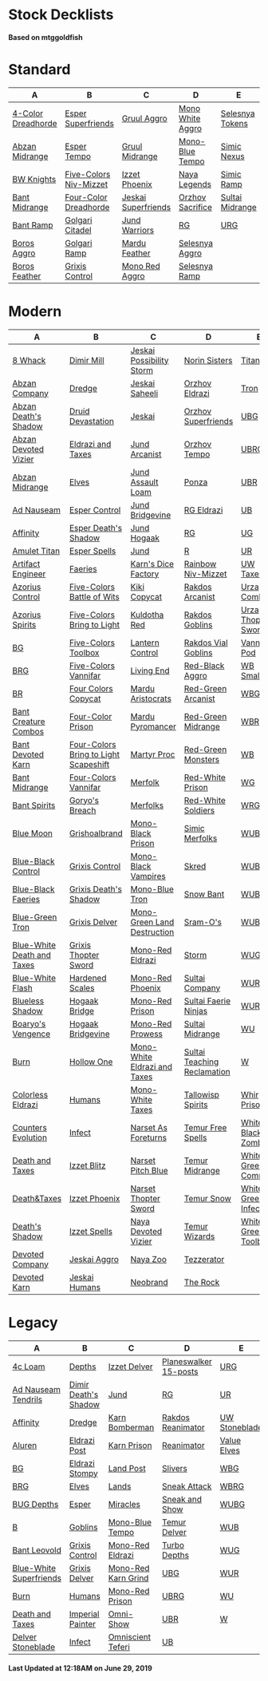 # Stock Decklists
#### Based on mtggoldfish


# Standard

|                                   A                                    |                                       B                                        |                                    C                                     |                                 D                                  |                                E                                 |
|------------------------------------------------------------------------|--------------------------------------------------------------------------------|--------------------------------------------------------------------------|--------------------------------------------------------------------|------------------------------------------------------------------|
|[4-Color Dreadhorde](./mtggoldfish/Standard/decks/4-Color_Dreadhorde.md)|[Esper Superfriends](./mtggoldfish/Standard/decks/Esper_Superfriends.md)        |[Gruul Aggro](./mtggoldfish/Standard/decks/Gruul_Aggro.md)                |[Mono White Aggro](./mtggoldfish/Standard/decks/Mono_White_Aggro.md)|[Selesnya Tokens](./mtggoldfish/Standard/decks/Selesnya_Tokens.md)|
|[Abzan Midrange](./mtggoldfish/Standard/decks/Abzan_Midrange.md)        |[Esper Tempo](./mtggoldfish/Standard/decks/Esper_Tempo.md)                      |[Gruul Midrange](./mtggoldfish/Standard/decks/Gruul_Midrange.md)          |[Mono-Blue Tempo](./mtggoldfish/Standard/decks/Mono-Blue_Tempo.md)  |[Simic Nexus](./mtggoldfish/Standard/decks/Simic_Nexus.md)        |
|[BW Knights](./mtggoldfish/Standard/decks/BW_Knights.md)                |[Five-Colors Niv-Mizzet](./mtggoldfish/Standard/decks/Five-Colors_Niv-Mizzet.md)|[Izzet Phoenix](./mtggoldfish/Standard/decks/Izzet_Phoenix.md)            |[Naya Legends](./mtggoldfish/Standard/decks/Naya_Legends.md)        |[Simic Ramp](./mtggoldfish/Standard/decks/Simic_Ramp.md)          |
|[Bant Midrange](./mtggoldfish/Standard/decks/Bant_Midrange.md)          |[Four-Color Dreadhorde](./mtggoldfish/Standard/decks/Four-Color_Dreadhorde.md)  |[Jeskai Superfriends](./mtggoldfish/Standard/decks/Jeskai_Superfriends.md)|[Orzhov Sacrifice](./mtggoldfish/Standard/decks/Orzhov_Sacrifice.md)|[Sultai Midrange](./mtggoldfish/Standard/decks/Sultai_Midrange.md)|
|[Bant Ramp](./mtggoldfish/Standard/decks/Bant_Ramp.md)                  |[Golgari Citadel](./mtggoldfish/Standard/decks/Golgari_Citadel.md)              |[Jund Warriors](./mtggoldfish/Standard/decks/Jund_Warriors.md)            |[RG](./mtggoldfish/Standard/decks/RG.md)                            |[URG](./mtggoldfish/Standard/decks/URG.md)                        |
|[Boros Aggro](./mtggoldfish/Standard/decks/Boros_Aggro.md)              |[Golgari Ramp](./mtggoldfish/Standard/decks/Golgari_Ramp.md)                    |[Mardu Feather](./mtggoldfish/Standard/decks/Mardu_Feather.md)            |[Selesnya Aggro](./mtggoldfish/Standard/decks/Selesnya_Aggro.md)    |                                                                  |
|[Boros Feather](./mtggoldfish/Standard/decks/Boros_Feather.md)          |[Grixis Control](./mtggoldfish/Standard/decks/Grixis_Control.md)                |[Mono Red Aggro](./mtggoldfish/Standard/decks/Mono_Red_Aggro.md)          |[Selesnya Ramp](./mtggoldfish/Standard/decks/Selesnya_Ramp.md)      |                                                                  |


# Modern

|                                          A                                           |                                                     B                                                      |                                            C                                             |                                           D                                            |                                   E                                    |
|--------------------------------------------------------------------------------------|------------------------------------------------------------------------------------------------------------|------------------------------------------------------------------------------------------|----------------------------------------------------------------------------------------|------------------------------------------------------------------------|
|[8 Whack](./mtggoldfish/Modern/decks/8_Whack.md)                                      |[Dimir Mill](./mtggoldfish/Modern/decks/Dimir_Mill.md)                                                      |[Jeskai Possibility Storm](./mtggoldfish/Modern/decks/Jeskai_Possibility_Storm.md)        |[Norin Sisters](./mtggoldfish/Modern/decks/Norin_Sisters.md)                            |[TitanShift](./mtggoldfish/Modern/decks/TitanShift.md)                  |
|[Abzan Company](./mtggoldfish/Modern/decks/Abzan_Company.md)                          |[Dredge](./mtggoldfish/Modern/decks/Dredge.md)                                                              |[Jeskai Saheeli](./mtggoldfish/Modern/decks/Jeskai_Saheeli.md)                            |[Orzhov Eldrazi](./mtggoldfish/Modern/decks/Orzhov_Eldrazi.md)                          |[Tron](./mtggoldfish/Modern/decks/Tron.md)                              |
|[Abzan Death's Shadow](./mtggoldfish/Modern/decks/Abzan_Death's_Shadow.md)            |[Druid Devastation](./mtggoldfish/Modern/decks/Druid_Devastation.md)                                        |[Jeskai](./mtggoldfish/Modern/decks/Jeskai.md)                                            |[Orzhov Superfriends](./mtggoldfish/Modern/decks/Orzhov_Superfriends.md)                |[UBG](./mtggoldfish/Modern/decks/UBG.md)                                |
|[Abzan Devoted Vizier](./mtggoldfish/Modern/decks/Abzan_Devoted_Vizier.md)            |[Eldrazi and Taxes](./mtggoldfish/Modern/decks/Eldrazi_and_Taxes.md)                                        |[Jund Arcanist](./mtggoldfish/Modern/decks/Jund_Arcanist.md)                              |[Orzhov Tempo](./mtggoldfish/Modern/decks/Orzhov_Tempo.md)                              |[UBRG](./mtggoldfish/Modern/decks/UBRG.md)                              |
|[Abzan Midrange](./mtggoldfish/Modern/decks/Abzan_Midrange.md)                        |[Elves](./mtggoldfish/Modern/decks/Elves.md)                                                                |[Jund Assault Loam](./mtggoldfish/Modern/decks/Jund_Assault_Loam.md)                      |[Ponza](./mtggoldfish/Modern/decks/Ponza.md)                                            |[UBR](./mtggoldfish/Modern/decks/UBR.md)                                |
|[Ad Nauseam](./mtggoldfish/Modern/decks/Ad_Nauseam.md)                                |[Esper Control](./mtggoldfish/Modern/decks/Esper_Control.md)                                                |[Jund Bridgevine](./mtggoldfish/Modern/decks/Jund_Bridgevine.md)                          |[RG Eldrazi](./mtggoldfish/Modern/decks/RG_Eldrazi.md)                                  |[UB](./mtggoldfish/Modern/decks/UB.md)                                  |
|[Affinity](./mtggoldfish/Modern/decks/Affinity.md)                                    |[Esper Death's Shadow](./mtggoldfish/Modern/decks/Esper_Death's_Shadow.md)                                  |[Jund Hogaak](./mtggoldfish/Modern/decks/Jund_Hogaak.md)                                  |[RG](./mtggoldfish/Modern/decks/RG.md)                                                  |[UG](./mtggoldfish/Modern/decks/UG.md)                                  |
|[Amulet Titan](./mtggoldfish/Modern/decks/Amulet_Titan.md)                            |[Esper Spells](./mtggoldfish/Modern/decks/Esper_Spells.md)                                                  |[Jund](./mtggoldfish/Modern/decks/Jund.md)                                                |[R](./mtggoldfish/Modern/decks/R.md)                                                    |[UR](./mtggoldfish/Modern/decks/UR.md)                                  |
|[Artifact Engineer](./mtggoldfish/Modern/decks/Artifact_Engineer.md)                  |[Faeries](./mtggoldfish/Modern/decks/Faeries.md)                                                            |[Karn's Dice Factory](./mtggoldfish/Modern/decks/Karn's_Dice_Factory.md)                  |[Rainbow Niv-Mizzet](./mtggoldfish/Modern/decks/Rainbow_Niv-Mizzet.md)                  |[UW Taxes](./mtggoldfish/Modern/decks/UW_Taxes.md)                      |
|[Azorius Control](./mtggoldfish/Modern/decks/Azorius_Control.md)                      |[Five-Colors Battle of Wits](./mtggoldfish/Modern/decks/Five-Colors_Battle_of_Wits.md)                      |[Kiki Copycat](./mtggoldfish/Modern/decks/Kiki_Copycat.md)                                |[Rakdos Arcanist](./mtggoldfish/Modern/decks/Rakdos_Arcanist.md)                        |[Urza Comboes](./mtggoldfish/Modern/decks/Urza_Comboes.md)              |
|[Azorius Spirits](./mtggoldfish/Modern/decks/Azorius_Spirits.md)                      |[Five-Colors Bring to Light](./mtggoldfish/Modern/decks/Five-Colors_Bring_to_Light.md)                      |[Kuldotha Red](./mtggoldfish/Modern/decks/Kuldotha_Red.md)                                |[Rakdos Goblins](./mtggoldfish/Modern/decks/Rakdos_Goblins.md)                          |[Urza Thopter Sword](./mtggoldfish/Modern/decks/Urza_Thopter_Sword.md)  |
|[BG](./mtggoldfish/Modern/decks/BG.md)                                                |[Five-Colors Toolbox](./mtggoldfish/Modern/decks/Five-Colors_Toolbox.md)                                    |[Lantern Control](./mtggoldfish/Modern/decks/Lantern_Control.md)                          |[Rakdos Vial Goblins](./mtggoldfish/Modern/decks/Rakdos_Vial_Goblins.md)                |[Vanniar Pod](./mtggoldfish/Modern/decks/Vanniar_Pod.md)                |
|[BRG](./mtggoldfish/Modern/decks/BRG.md)                                              |[Five-Colors Vannifar](./mtggoldfish/Modern/decks/Five-Colors_Vannifar.md)                                  |[Living End](./mtggoldfish/Modern/decks/Living_End.md)                                    |[Red-Black Aggro](./mtggoldfish/Modern/decks/Red-Black_Aggro.md)                        |[WB Smallpox](./mtggoldfish/Modern/decks/WB_Smallpox.md)                |
|[BR](./mtggoldfish/Modern/decks/BR.md)                                                |[Four Colors Copycat](./mtggoldfish/Modern/decks/Four_Colors_Copycat.md)                                    |[Mardu Aristocrats](./mtggoldfish/Modern/decks/Mardu_Aristocrats.md)                      |[Red-Green Arcanist](./mtggoldfish/Modern/decks/Red-Green_Arcanist.md)                  |[WBG](./mtggoldfish/Modern/decks/WBG.md)                                |
|[Bant Creature Combos](./mtggoldfish/Modern/decks/Bant_Creature_Combos.md)            |[Four-Color Prison](./mtggoldfish/Modern/decks/Four-Color_Prison.md)                                        |[Mardu Pyromancer](./mtggoldfish/Modern/decks/Mardu_Pyromancer.md)                        |[Red-Green Midrange](./mtggoldfish/Modern/decks/Red-Green_Midrange.md)                  |[WBR](./mtggoldfish/Modern/decks/WBR.md)                                |
|[Bant Devoted Karn](./mtggoldfish/Modern/decks/Bant_Devoted_Karn.md)                  |[Four-Colors Bring to Light Scapeshift](./mtggoldfish/Modern/decks/Four-Colors_Bring_to_Light_Scapeshift.md)|[Martyr Proc](./mtggoldfish/Modern/decks/Martyr_Proc.md)                                  |[Red-Green Monsters](./mtggoldfish/Modern/decks/Red-Green_Monsters.md)                  |[WB](./mtggoldfish/Modern/decks/WB.md)                                  |
|[Bant Midrange](./mtggoldfish/Modern/decks/Bant_Midrange.md)                          |[Four-Colors Vannifar](./mtggoldfish/Modern/decks/Four-Colors_Vannifar.md)                                  |[Merfolk](./mtggoldfish/Modern/decks/Merfolk.md)                                          |[Red-White Prison](./mtggoldfish/Modern/decks/Red-White_Prison.md)                      |[WG](./mtggoldfish/Modern/decks/WG.md)                                  |
|[Bant Spirits](./mtggoldfish/Modern/decks/Bant_Spirits.md)                            |[Goryo's Breach](./mtggoldfish/Modern/decks/Goryo's_Breach.md)                                              |[Merfolks](./mtggoldfish/Modern/decks/Merfolks.md)                                        |[Red-White Soldiers](./mtggoldfish/Modern/decks/Red-White_Soldiers.md)                  |[WRG](./mtggoldfish/Modern/decks/WRG.md)                                |
|[Blue Moon](./mtggoldfish/Modern/decks/Blue_Moon.md)                                  |[Grishoalbrand](./mtggoldfish/Modern/decks/Grishoalbrand.md)                                                |[Mono-Black Prison](./mtggoldfish/Modern/decks/Mono-Black_Prison.md)                      |[Simic Merfolks](./mtggoldfish/Modern/decks/Simic_Merfolks.md)                          |[WUBG](./mtggoldfish/Modern/decks/WUBG.md)                              |
|[Blue-Black Control](./mtggoldfish/Modern/decks/Blue-Black_Control.md)                |[Grixis Control](./mtggoldfish/Modern/decks/Grixis_Control.md)                                              |[Mono-Black Vampires](./mtggoldfish/Modern/decks/Mono-Black_Vampires.md)                  |[Skred](./mtggoldfish/Modern/decks/Skred.md)                                            |[WUBRG](./mtggoldfish/Modern/decks/WUBRG.md)                            |
|[Blue-Black Faeries](./mtggoldfish/Modern/decks/Blue-Black_Faeries.md)                |[Grixis Death's Shadow](./mtggoldfish/Modern/decks/Grixis_Death's_Shadow.md)                                |[Mono-Blue Tron](./mtggoldfish/Modern/decks/Mono-Blue_Tron.md)                            |[Snow Bant](./mtggoldfish/Modern/decks/Snow_Bant.md)                                    |[WUBR](./mtggoldfish/Modern/decks/WUBR.md)                              |
|[Blue-Green Tron](./mtggoldfish/Modern/decks/Blue-Green_Tron.md)                      |[Grixis Delver](./mtggoldfish/Modern/decks/Grixis_Delver.md)                                                |[Mono-Green Land Destruction](./mtggoldfish/Modern/decks/Mono-Green_Land_Destruction.md)  |[Sram-O's](./mtggoldfish/Modern/decks/Sram-O's.md)                                      |[WUB](./mtggoldfish/Modern/decks/WUB.md)                                |
|[Blue-White Death and Taxes](./mtggoldfish/Modern/decks/Blue-White_Death_and_Taxes.md)|[Grixis Thopter Sword](./mtggoldfish/Modern/decks/Grixis_Thopter_Sword.md)                                  |[Mono-Red Eldrazi](./mtggoldfish/Modern/decks/Mono-Red_Eldrazi.md)                        |[Storm](./mtggoldfish/Modern/decks/Storm.md)                                            |[WUG](./mtggoldfish/Modern/decks/WUG.md)                                |
|[Blue-White Flash](./mtggoldfish/Modern/decks/Blue-White_Flash.md)                    |[Hardened Scales](./mtggoldfish/Modern/decks/Hardened_Scales.md)                                            |[Mono-Red Phoenix](./mtggoldfish/Modern/decks/Mono-Red_Phoenix.md)                        |[Sultai Company](./mtggoldfish/Modern/decks/Sultai_Company.md)                          |[WURG](./mtggoldfish/Modern/decks/WURG.md)                              |
|[Blueless Shadow](./mtggoldfish/Modern/decks/Blueless_Shadow.md)                      |[Hogaak Bridge](./mtggoldfish/Modern/decks/Hogaak_Bridge.md)                                                |[Mono-Red Prison](./mtggoldfish/Modern/decks/Mono-Red_Prison.md)                          |[Sultai Faerie Ninjas](./mtggoldfish/Modern/decks/Sultai_Faerie_Ninjas.md)              |[WUR](./mtggoldfish/Modern/decks/WUR.md)                                |
|[Boaryo's Vengence](./mtggoldfish/Modern/decks/Boaryo's_Vengence.md)                  |[Hogaak Bridgevine](./mtggoldfish/Modern/decks/Hogaak_Bridgevine.md)                                        |[Mono-Red Prowess](./mtggoldfish/Modern/decks/Mono-Red_Prowess.md)                        |[Sultai Midrange](./mtggoldfish/Modern/decks/Sultai_Midrange.md)                        |[WU](./mtggoldfish/Modern/decks/WU.md)                                  |
|[Burn](./mtggoldfish/Modern/decks/Burn.md)                                            |[Hollow One](./mtggoldfish/Modern/decks/Hollow_One.md)                                                      |[Mono-White Eldrazi and Taxes](./mtggoldfish/Modern/decks/Mono-White_Eldrazi_and_Taxes.md)|[Sultai Teaching Reclamation](./mtggoldfish/Modern/decks/Sultai_Teaching_Reclamation.md)|[W](./mtggoldfish/Modern/decks/W.md)                                    |
|[Colorless Eldrazi](./mtggoldfish/Modern/decks/Colorless_Eldrazi.md)                  |[Humans](./mtggoldfish/Modern/decks/Humans.md)                                                              |[Mono-White Taxes](./mtggoldfish/Modern/decks/Mono-White_Taxes.md)                        |[Tallowisp Spirits](./mtggoldfish/Modern/decks/Tallowisp_Spirits.md)                    |[Whir Prison](./mtggoldfish/Modern/decks/Whir_Prison.md)                |
|[Counters Evolution](./mtggoldfish/Modern/decks/Counters_Evolution.md)                |[Infect](./mtggoldfish/Modern/decks/Infect.md)                                                              |[Narset As Foreturns](./mtggoldfish/Modern/decks/Narset_As_Foreturns.md)                  |[Temur Free Spells](./mtggoldfish/Modern/decks/Temur_Free_Spells.md)                    |[White-Black Zombies](./mtggoldfish/Modern/decks/White-Black_Zombies.md)|
|[Death and Taxes](./mtggoldfish/Modern/decks/Death_and_Taxes.md)                      |[Izzet Blitz](./mtggoldfish/Modern/decks/Izzet_Blitz.md)                                                    |[Narset Pitch Blue](./mtggoldfish/Modern/decks/Narset_Pitch_Blue.md)                      |[Temur Midrange](./mtggoldfish/Modern/decks/Temur_Midrange.md)                          |[White-Green Company](./mtggoldfish/Modern/decks/White-Green_Company.md)|
|[Death&amp;Taxes](./mtggoldfish/Modern/decks/Death&amp;Taxes.md)                      |[Izzet Phoenix](./mtggoldfish/Modern/decks/Izzet_Phoenix.md)                                                |[Narset Thopter Sword](./mtggoldfish/Modern/decks/Narset_Thopter_Sword.md)                |[Temur Snow](./mtggoldfish/Modern/decks/Temur_Snow.md)                                  |[White-Green Infect](./mtggoldfish/Modern/decks/White-Green_Infect.md)  |
|[Death's Shadow](./mtggoldfish/Modern/decks/Death's_Shadow.md)                        |[Izzet Spells](./mtggoldfish/Modern/decks/Izzet_Spells.md)                                                  |[Naya Devoted Vizier](./mtggoldfish/Modern/decks/Naya_Devoted_Vizier.md)                  |[Temur Wizards](./mtggoldfish/Modern/decks/Temur_Wizards.md)                            |[White-Green Toolbox](./mtggoldfish/Modern/decks/White-Green_Toolbox.md)|
|[Devoted Company](./mtggoldfish/Modern/decks/Devoted_Company.md)                      |[Jeskai Aggro](./mtggoldfish/Modern/decks/Jeskai_Aggro.md)                                                  |[Naya Zoo](./mtggoldfish/Modern/decks/Naya_Zoo.md)                                        |[Tezzerator](./mtggoldfish/Modern/decks/Tezzerator.md)                                  |                                                                        |
|[Devoted Karn](./mtggoldfish/Modern/decks/Devoted_Karn.md)                            |[Jeskai Humans](./mtggoldfish/Modern/decks/Jeskai_Humans.md)                                                |[Neobrand](./mtggoldfish/Modern/decks/Neobrand.md)                                        |[The Rock](./mtggoldfish/Modern/decks/The_Rock.md)                                      |                                                                        |


# Legacy

|                                       A                                        |                                    B                                     |                                   C                                    |                                     D                                      |                             E                              |
|--------------------------------------------------------------------------------|--------------------------------------------------------------------------|------------------------------------------------------------------------|----------------------------------------------------------------------------|------------------------------------------------------------|
|[4c Loam](./mtggoldfish/Legacy/decks/4c_Loam.md)                                |[Depths](./mtggoldfish/Legacy/decks/Depths.md)                            |[Izzet Delver](./mtggoldfish/Legacy/decks/Izzet_Delver.md)              |[Planeswalker 15-posts](./mtggoldfish/Legacy/decks/Planeswalker_15-posts.md)|[URG](./mtggoldfish/Legacy/decks/URG.md)                    |
|[Ad Nauseam Tendrils](./mtggoldfish/Legacy/decks/Ad_Nauseam_Tendrils.md)        |[Dimir Death's Shadow](./mtggoldfish/Legacy/decks/Dimir_Death's_Shadow.md)|[Jund](./mtggoldfish/Legacy/decks/Jund.md)                              |[RG](./mtggoldfish/Legacy/decks/RG.md)                                      |[UR](./mtggoldfish/Legacy/decks/UR.md)                      |
|[Affinity](./mtggoldfish/Legacy/decks/Affinity.md)                              |[Dredge](./mtggoldfish/Legacy/decks/Dredge.md)                            |[Karn Bomberman](./mtggoldfish/Legacy/decks/Karn_Bomberman.md)          |[Rakdos Reanimator](./mtggoldfish/Legacy/decks/Rakdos_Reanimator.md)        |[UW Stoneblade](./mtggoldfish/Legacy/decks/UW_Stoneblade.md)|
|[Aluren](./mtggoldfish/Legacy/decks/Aluren.md)                                  |[Eldrazi Post](./mtggoldfish/Legacy/decks/Eldrazi_Post.md)                |[Karn Prison](./mtggoldfish/Legacy/decks/Karn_Prison.md)                |[Reanimator](./mtggoldfish/Legacy/decks/Reanimator.md)                      |[Value Elves](./mtggoldfish/Legacy/decks/Value_Elves.md)    |
|[BG](./mtggoldfish/Legacy/decks/BG.md)                                          |[Eldrazi Stompy](./mtggoldfish/Legacy/decks/Eldrazi_Stompy.md)            |[Land Post](./mtggoldfish/Legacy/decks/Land_Post.md)                    |[Slivers](./mtggoldfish/Legacy/decks/Slivers.md)                            |[WBG](./mtggoldfish/Legacy/decks/WBG.md)                    |
|[BRG](./mtggoldfish/Legacy/decks/BRG.md)                                        |[Elves](./mtggoldfish/Legacy/decks/Elves.md)                              |[Lands](./mtggoldfish/Legacy/decks/Lands.md)                            |[Sneak Attack](./mtggoldfish/Legacy/decks/Sneak_Attack.md)                  |[WBRG](./mtggoldfish/Legacy/decks/WBRG.md)                  |
|[BUG Depths](./mtggoldfish/Legacy/decks/BUG_Depths.md)                          |[Esper](./mtggoldfish/Legacy/decks/Esper.md)                              |[Miracles](./mtggoldfish/Legacy/decks/Miracles.md)                      |[Sneak and Show](./mtggoldfish/Legacy/decks/Sneak_and_Show.md)              |[WUBG](./mtggoldfish/Legacy/decks/WUBG.md)                  |
|[B](./mtggoldfish/Legacy/decks/B.md)                                            |[Goblins](./mtggoldfish/Legacy/decks/Goblins.md)                          |[Mono-Blue Tempo](./mtggoldfish/Legacy/decks/Mono-Blue_Tempo.md)        |[Temur Delver](./mtggoldfish/Legacy/decks/Temur_Delver.md)                  |[WUB](./mtggoldfish/Legacy/decks/WUB.md)                    |
|[Bant Leovold](./mtggoldfish/Legacy/decks/Bant_Leovold.md)                      |[Grixis Control](./mtggoldfish/Legacy/decks/Grixis_Control.md)            |[Mono-Red Eldrazi](./mtggoldfish/Legacy/decks/Mono-Red_Eldrazi.md)      |[Turbo Depths](./mtggoldfish/Legacy/decks/Turbo_Depths.md)                  |[WUG](./mtggoldfish/Legacy/decks/WUG.md)                    |
|[Blue-White Superfriends](./mtggoldfish/Legacy/decks/Blue-White_Superfriends.md)|[Grixis Delver](./mtggoldfish/Legacy/decks/Grixis_Delver.md)              |[Mono-Red Karn Grind](./mtggoldfish/Legacy/decks/Mono-Red_Karn_Grind.md)|[UBG](./mtggoldfish/Legacy/decks/UBG.md)                                    |[WUR](./mtggoldfish/Legacy/decks/WUR.md)                    |
|[Burn](./mtggoldfish/Legacy/decks/Burn.md)                                      |[Humans](./mtggoldfish/Legacy/decks/Humans.md)                            |[Mono-Red Prison](./mtggoldfish/Legacy/decks/Mono-Red_Prison.md)        |[UBRG](./mtggoldfish/Legacy/decks/UBRG.md)                                  |[WU](./mtggoldfish/Legacy/decks/WU.md)                      |
|[Death and Taxes](./mtggoldfish/Legacy/decks/Death_and_Taxes.md)                |[Imperial Painter](./mtggoldfish/Legacy/decks/Imperial_Painter.md)        |[Omni-Show](./mtggoldfish/Legacy/decks/Omni-Show.md)                    |[UBR](./mtggoldfish/Legacy/decks/UBR.md)                                    |[W](./mtggoldfish/Legacy/decks/W.md)                        |
|[Delver Stoneblade](./mtggoldfish/Legacy/decks/Delver_Stoneblade.md)            |[Infect](./mtggoldfish/Legacy/decks/Infect.md)                            |[Omniscient Teferi](./mtggoldfish/Legacy/decks/Omniscient_Teferi.md)    |[UB](./mtggoldfish/Legacy/decks/UB.md)                                      |                                                            |



#### Last Updated at 12:18AM on June 29, 2019